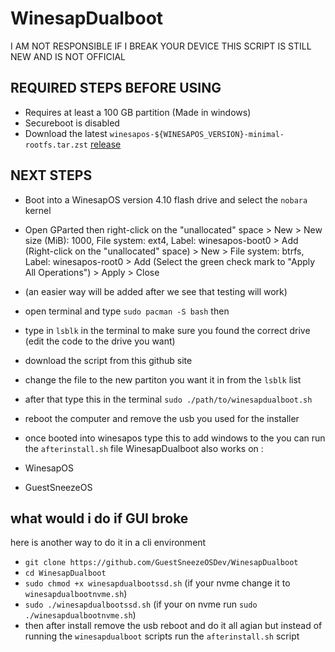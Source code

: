 # WinesapDualboot
I AM NOT RESPONSIBLE IF I BREAK YOUR DEVICE THIS SCRIPT IS STILL NEW AND IS NOT OFFICIAL
## REQUIRED STEPS BEFORE USING
- Requires at least a 100 GB partition (Made in windows)
- Secureboot is disabled
- Download the latest `winesapos-${WINESAPOS_VERSION}-minimal-rootfs.tar.zst` [release](https://github.com/LukeShortCloud/winesapOS/releases)

## NEXT STEPS
- Boot into a WinesapOS version 4.10 flash drive and select the `nobara` kernel
- Open GParted then right-click on the "unallocated" space > New > New size (MiB): 1000, File system: ext4, Label: winesapos-boot0 > Add
(Right-click on the "unallocated" space) > New > File system: btrfs, Label: winesapos-root0 > Add
(Select the green check mark to "Apply All Operations") > Apply > Close
- (an easier way will be added after we see that testing will work)
- open terminal and type `sudo pacman -S bash` then
- type in `lsblk` in the terminal to make sure you found the correct drive (edit the code to the drive you want)
- download the script from this github site
- change the file to the new partiton you want it in from the `lsblk` list
- after that type this in the terminal `sudo ./path/to/winesapdualboot.sh`
- reboot the computer and remove the usb you used for the installer
- once booted into winesapos type this to add windows to the you can run the `afterinstall.sh` file
WinesapDualboot also works on :

- WinesapOS
- GuestSneezeOS

## what would i do if GUI broke
here is another way to do it in a cli environment
- `git clone https://github.com/GuestSneezeOSDev/WinesapDualboot`
- `cd WinesapDualboot`
- `sudo chmod +x winesapdualbootssd.sh` (if your nvme change it to `winesapdualbootnvme.sh`)
- `sudo ./winesapdualbootssd.sh` (if your on nvme run `sudo ./winesapdualbootnvme.sh`)
- then after install remove the usb reboot and do it all agian but instead of running the `winesapdualboot` scripts run the `afterinstall.sh` script
